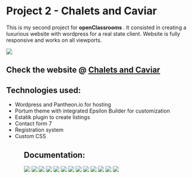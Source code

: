 <h1> Project 2 - Chalets and Caviar </h1>
<p> This is my second project for <strong> openClassrooms </strong>. It consisted in creating a luxurious website with wordpress for a real state client. Website is fully responsive and works on all viewports. </p>

<img src = "https://i.imgur.com/f1QsTan.png">

<h2> Check the website @ <a href="http://dev-chaletscaviarrealstate.pantheonsite.io"> Chalets and Caviar </a> </h2>

<h2> Technologies used: </h2>
<ul>
  <li> Wordpress and Pantheon.io for hosting </li>
  <li> Portum theme with integrated Epsilon Builder for customization </li>
  <li> Estatik plugin to create listings </li>
  <li> Contact form 7 </li>
  <li> Registration system </li>
  <li> Custom CSS </li>
<ul>
  
  <h2> Documentation: </h2>
  
  <img src="documentation/Chalets and Caviar - Theme implementation-page-001.jpg">
  <img src="documentation/Chalets and Caviar - Theme implementation-page-002.jpg"> 
  <img src="documentation/Chalets and Caviar - Theme implementation-page-003.jpg"> 
  <img src="documentation/Chalets and Caviar - User instructions web-page-001.jpg">
  <img src="documentation/Chalets and Caviar - User instructions web-page-002.jpg">
  <img src="documentation/Chalets and Caviar - User instructions web-page-003.jpg">
  <img src="documentation/Chalets and Caviar - User instructions web-page-004.jpg">
  <img src="documentation/Chalets and Caviar - User instructions web-page-005.jpg">
  <img src="documentation/Chalets and Caviar - User instructions web-page-006.jpg">
  <img src="documentation/Chalets and Caviar - User instructions web-page-007.jpg">
  <img src="documentation/Chalets and Caviar - User instructions web-page-008.jpg">
  <img src="documentation/Chalets and Caviar - User instructions web-page-009.jpg">
  <img src="documentation/Chalets and Caviar - User instructions web-page-010.jpg">
  
 
